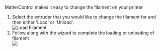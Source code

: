 
MatterControl makes it easy to change the filament on your printer

1. Select the extruder that you would like to change the filament for and then either 'Load' or 'Unload'.  
![Load Filament](https://www.matterhackers.com/r/HhgLb8)
1. Follow along with the wizard to complete the loading or unloading of filament  
![](https://www.matterhackers.com/r/vdCgyQ)